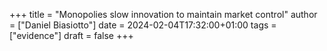 +++
title = "Monopolies slow innovation to maintain market control"
author = ["Daniel Biasiotto"]
date = 2024-02-04T17:32:00+01:00
tags = ["evidence"]
draft = false
+++
